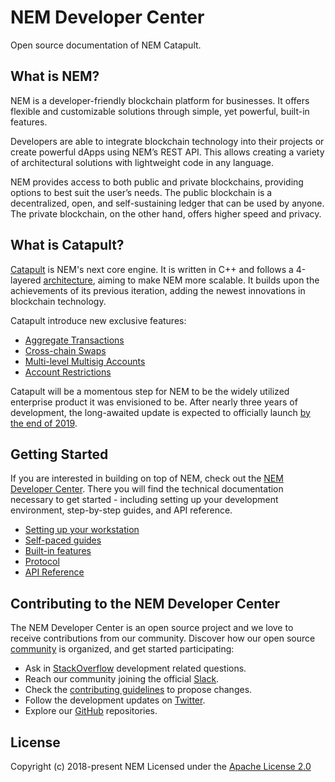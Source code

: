 # NEM Developer Center

Open source documentation of NEM Catapult.

## What is NEM?

NEM is a developer-friendly blockchain platform for businesses. It offers flexible and customizable solutions through simple, yet powerful, built-in features. 

Developers are able to integrate blockchain technology into their projects or create powerful dApps using NEM’s REST API. This allows creating a variety of architectural solutions with lightweight code in any language.

NEM provides access to both public and private blockchains, providing options to best suit the user’s needs. The public blockchain is a decentralized, open, and self-sustaining ledger that can be used by anyone. The private blockchain, on the other hand, offers higher speed and privacy.

## What is Catapult?

[Catapult](https://mijin.io/en/product/#mijin2) is NEM's next core engine. It is written in C++ and follows a 4-layered [architecture](https://nemtech.github.io/concepts/node.html), aiming to make NEM more scalable. It builds upon the achievements of its previous iteration, adding the newest innovations in blockchain technology. 

Catapult introduce new exclusive features:

*   [Aggregate Transactions](https://nemtech.github.io/concepts/aggregate-transaction.html)
*   [Cross-chain Swaps](https://nemtech.github.io/concepts/cross-chain-swaps.html)
*   [Multi-level Multisig Accounts](https://nemtech.github.io/concepts/multisig-account.html#manufacturing-and-supply-chains)
*   [Account Restrictions](https://nemtech.github.io/concepts/account-restriction.html)

Catapult will be a momentous step for NEM to be the widely utilized enterprise product it was envisioned to be. After nearly three years of development, the long-awaited update is expected to officially launch [by the end of 2019](https://blog.nem.io/nem-foundation-catapult-roadmap-and-vision/).

## Getting Started

If you are interested in building on top of NEM, check out the [NEM Developer Center](https://nemtech.github.io/). There you will find the technical documentation necessary to get started - including setting up your development environment, step-by-step guides, and API reference.

*   [Setting up your workstation](https://nemtech.github.io/getting-started/setup-workstation.html)
*   [Self-paced guides](https://nemtech.github.io/#featured-guides)
*   [Built-in features](https://nemtech.github.io/concepts/account.html)
*   [Protocol](https://nemtech.github.io/concepts/cryptography.html)
*   [API Reference](https://nemtech.github.io/api.html)

## Contributing to the NEM Developer Center

The NEM Developer Center is an open source project and we love to receive contributions from our community. Discover how our open source [community](https://github.com/nemtech/community/) is organized, and get started participating:

*   Ask in [StackOverflow](https://stackoverflow.com/tags/nem/) development related questions.
*   Reach our community joining the official [Slack](http://slack.nemtech.io/).
*   Check the [contributing guidelines](https://nemtech.github.io/guidelines/suggesting-changes.html) to propose changes.
*   Follow the development updates on [Twitter](https://twitter.com/NEMofficial).
*   Explore our [GitHub](https://github.com/nemtech) repositories.

## License

Copyright (c) 2018-present NEM 
Licensed under the [Apache License 2.0](https://github.com/nemtech/nem2-docs/blob/master/LICENSE)
